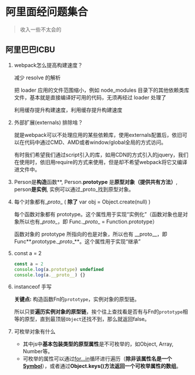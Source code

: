 # 阿里面经问题集合 

> 收入一些不太会的

## 阿里巴巴ICBU

1. webpack怎么提高构建速度？

   减少 resolve 的解析

   把 loader 应用的文件范围缩小，例如 node_modules 目录下的其他依赖类库文件，基本就是直接编译好可用的代码，无须再经过 loader 处理了

   利用缓存提升构建速度，利用缓存提升构建速度

2. 外部扩展(externals) 排除啥？

   就是webpack可以不处理应用的某些依赖库，使用externals配置后，依旧可以在代码中通过CMD、AMD或者window/global全局的方式访问。

   有时我们希望我们通过script引入的库，如用CDN的方式引入的jquery，我们在使用时，依旧用require的方式来使用，但是却不希望webpack将它又编译进文件中。

3. Person是**构造**函数**, Person.**prototype** 是**原型对象（提供共有方法）**, person**是实例**, 实例可以通过\_proto_找到原型对象。

4. 每个对象都有\__proto__ ( **除了** var obj = Object.create(null) )

   每个函数对象都有 prototype。这个属性用于实现“实例化”（函数对象也是对象所以也有\__proto__，即 Func.\__proto__ = Function.prototype）

   函数对象的 prototype 所指向的也是对象，所以也有 \_\_proto\_\_，即 Func**.prototype.\__proto__**。这个属性用于实现“继承”

5. const a = 2 

   ```js
   const a = 2
   console.log(a.prototype) undefined
   console.log(a.__proto__) {}
   ```

6. instanceof 手写

   **关键点:** 构造函数Fn的`prototype`，实例对象的原型链。

   所以只要**遍历实例对象的原型链**，挨个往上查找看是否有与Fn的`prototype`相等的原型，直到最顶层`Object`还找不到，那么就返回false。

7. 可枚举对象有什么

   - 其中js中**基本包装类型的原型属性**是不可枚举的，如Object, Array, Number等。
   - 可枚举的属性可以通过[for...in](https://link.zhihu.com/?target=https%3A//developer.mozilla.org/en-US/docs/Web/JavaScript/Reference/Statements/for...in)循环进行遍历（**除非该属性名是一个[Symbol](https://link.zhihu.com/?target=https%3A//developer.mozilla.org/en-US/docs/Web/JavaScript/Reference/Global_Objects/Symbol)**），或者通过**Object.keys()**方法返回一个**可枚举属性的数组**。

   

